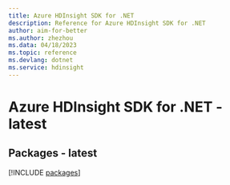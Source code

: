 ```yaml
---
title: Azure HDInsight SDK for .NET
description: Reference for Azure HDInsight SDK for .NET
author: aim-for-better
ms.author: zhezhou
ms.data: 04/18/2023
ms.topic: reference
ms.devlang: dotnet
ms.service: hdinsight
---
```

# Azure HDInsight SDK for .NET - latest
## Packages - latest
[!INCLUDE [packages](hdinsight-index.md)]